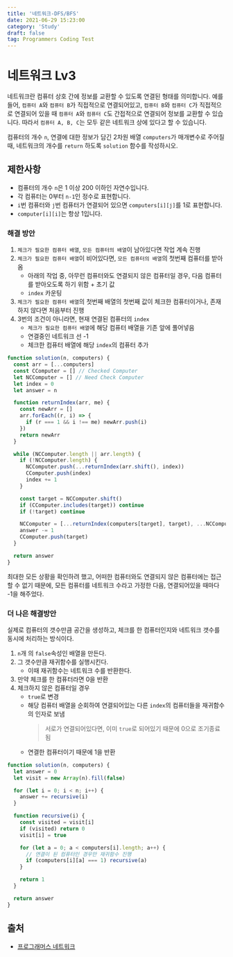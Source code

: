 ```yaml
---
title: '네트워크-DFS/BFS'
date: 2021-06-29 15:23:00
category: 'Study'
draft: false
tag: Programmers Coding Test
---
```


# 네트워크 Lv3

네트워크란 컴퓨터 상호 간에 정보를 교환할 수 있도록 연결된 형태를 의미합니다. 예를 들어, `컴퓨터 A`와 `컴퓨터 B`가 직접적으로 연결되어있고, `컴퓨터 B`와 `컴퓨터 C`가 직접적으로 연결되어 있을 때 `컴퓨터 A`와 `컴퓨터 C`도 간접적으로 연결되어 정보를 교환할 수 있습니다. 따라서 `컴퓨터 A, B, C`는 모두 같은 네트워크 상에 있다고 할 수 있습니다.

컴퓨터의 개수 `n`, 연결에 대한 정보가 담긴 2차원 배열 `computers`가 매개변수로 주어질 때, 네트워크의 개수를 `return` 하도록 `solution` 함수를 작성하시오.

## 제한사항

- 컴퓨터의 개수 `n`은 1 이상 200 이하인 자연수입니다.
- 각 컴퓨터는 0부터 `n-1`인 정수로 표현합니다.
- `i`번 컴퓨터와 `j`번 컴퓨터가 연결되어 있으면 `computers[i][j]`를 1로 표현합니다.
- `computer[i][i]`는 항상 1입니다.

### 해결 방안

1. `체크가 필요한 컴퓨터 배열`, `모든 컴퓨터의 배열`이 남아있다면 작업 계속 진행
2. `체크가 필요한 컴퓨터 배열`이 비어있다면, `모든 컴퓨터의 배열`의 첫번째 컴퓨터를 받아옴
   - 아래의 작업 중, 아무런 컴퓨터와도 연결되지 않은 컴퓨터일 경우, 다음 컴퓨터를 받아오도록 하기 위함 + 초기 값
   - `index` 카운팅
3. `체크가 필요한 컴퓨터 배열`의 첫번째 배열의 첫번째 값이 체크한 컴퓨터이거나, 존재하지 않다면 처음부터 진행
4. 3번의 조건이 아니라면, 현재 연결된 컴퓨터의 `index`
   - `체크가 필요한 컴퓨터 배열`에 해당 컴퓨터 배열을 기존 앞에 풀어넣음
   - 연결중인 네트워크 선 -1
   - 체크한 컴퓨터 배열에 해당 `index`의 컴퓨터 추가

```ts
function solution(n, computers) {
  const arr = [...computers]
  const CComputer = [] // Checked Computer
  let NCComputer = [] // Need Check Computer
  let index = 0
  let answer = n

  function returnIndex(arr, me) {
    const newArr = []
    arr.forEach((r, i) => {
      if (r === 1 && i !== me) newArr.push(i)
    })
    return newArr
  }

  while (NCComputer.length || arr.length) {
    if (!NCComputer.length) {
      NCComputer.push(...returnIndex(arr.shift(), index))
      CComputer.push(index)
      index += 1
    }

    const target = NCComputer.shift()
    if (CComputer.includes(target)) continue
    if (!target) continue

    NCComputer = [...returnIndex(computers[target], target), ...NCComputer]
    answer -= 1
    CComputer.push(target)
  }

  return answer
}
```

최대한 모든 상황을 확인하려 했고, 어떠한 컴퓨터와도 연결되지 않은 컴퓨터에는 접근할 수 없기 때문에, 모든 컴퓨터를 네트워크 수라고 가정한 다음, 연결되어있을 때마다 -1을 해주었다.

### 더 나은 해결방안

실제로 컴퓨터의 갯수만큼 공간을 생성하고, 체크를 한 컴퓨터인지와 네트워크 갯수를 동시에 처리하는 방식이다.

1. `n`개 의 `false`속성인 배열을 만든다.
2. 그 갯수만큼 재귀함수를 실행시킨다.
   - 이때 재귀함수는 네트워크 수를 반환한다.
3. 만약 체크를 한 컴퓨터라면 0을 반환
4. 체크하지 않은 컴퓨터일 경우
   - `true`로 변경
   - 해당 컴퓨터 배열을 순회하여 연결되어있는 다른 `index`의 컴퓨터들을 재귀함수의 인자로 보냄
     > 서로가 연결되어있다면, 이미 `true`로 되어있기 때문에 0으로 조기종료됨
   - 연결한 컴퓨터이기 때문에 1을 반환

```ts
function solution(n, computers) {
  let answer = 0
  let visit = new Array(n).fill(false)

  for (let i = 0; i < n; i++) {
    answer += recursive(i)
  }

  function recursive(i) {
    const visited = visit[i]
    if (visited) return 0
    visit[i] = true

    for (let a = 0; a < computers[i].length; a++) {
      // 연결이 된 컴퓨터인 경우만 재귀함수 진행
      if (computers[i][a] === 1) recursive(a)
    }

    return 1
  }

  return answer
}
```

## 출처

- [프로그래머스 네트워크](https://programmers.co.kr/learn/courses/30/lessons/43162?language=javascript)
